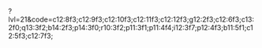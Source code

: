 ?lvl=21&code=c12:8f3;c12:9f3;c12:10f3;c12:11f3;c12:12f3;g12:2f3;c12:6f3;c13:2f0;q13:3f2;b14:2f3;p14:3f0;r10:3f2;p11:3f1;p11:4f4;i12:3f7;p12:4f3;b11:5f1;c12:5f3;c12:7f3;